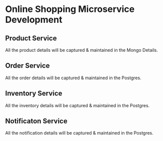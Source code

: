 # Online Shopping Microservice Development

## Product Service
All the product details will be captured & maintained in the Mongo Details.
## Order Service
All the order details will be captured & maintained in the Postgres.
## Inventory Service
All the inventory details will be captured & maintained in the Postgres.
## Notificaton Service
All the notification details will be captured & maintained in the Postgres.
